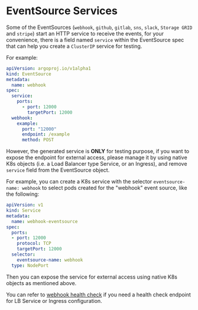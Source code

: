 # EventSource Services

Some of the EventSources (`webhook`, `github`, `gitlab`, `sns`, `slack`,
`Storage GRID` and `stripe`) start an HTTP service to receive the events, for
your convenience, there is a field named `service` within the EventSource spec that can
help you create a `ClusterIP` service for testing.

For example:

```yaml
apiVersion: argoproj.io/v1alpha1
kind: EventSource
metadata:
  name: webhook
spec:
  service:
    ports:
      - port: 12000
        targetPort: 12000
  webhook:
    example:
      port: "12000"
      endpoint: /example
      method: POST
```

However, the generated service is **ONLY** for testing purpose, if you want to
expose the endpoint for external access, please manage it by using native K8s
objects (i.e. a Load Balancer type Service, or an Ingress), and remove `service`
field from the EventSource object.

For example, you can create a K8s service with the selector `eventsource-name: webhook`
to select pods created for the "webhook" event source, like the following:

```yaml
apiVersion: v1
kind: Service
metadata:
  name: webhook-eventsource
spec:
  ports:
  - port: 12000
    protocol: TCP
    targetPort: 12000
  selector:
    eventsource-name: webhook
  type: NodePort
```

Then you can expose the service for external access using native K8s objects as mentioned above.

You can refer to [webhook health check](webhook-health-check.md) if you need a
health check endpoint for LB Service or Ingress configuration.
